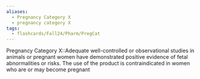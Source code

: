 ```yaml
---
aliases:
  - Pregnancy Category X
  - pregnancy category X
tags:
  - flashcards/Fall24/Pharm/PregCat
---
```

Pregnancy Category X::Adequate well-controlled or observational studies in animals or pregnant women have demonstrated positive evidence of fetal abnormalities or risks. The use of the product is contraindicated in women who are or may become pregnant
<!--SR:!2024-08-28,3,250-->